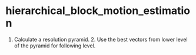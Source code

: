 # hierarchical_block_motion_estimation
1. Calculate a resolution pyramid. 2. Use the best vectors from lower level of the pyramid for following level.
